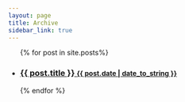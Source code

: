 ```yaml
---
layout: page
title: Archive
sidebar_link: true
---
```


<ul class="posts-list">
  {% for post in site.posts%}
    <li>
      <h3>
        <a href="{{ site.baseurl }}{{ post.url }}">
          {{ post.title }}
          <small>{{ post.date | date_to_string }}</small>
        </a>
      </h3>
    </li>
  {% endfor %}
</ul>

